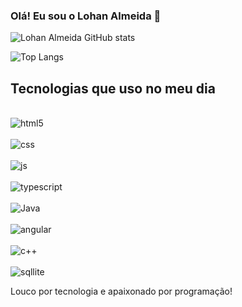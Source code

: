 ### Olá! Eu sou o Lohan Almeida 👋

![Lohan Almeida GitHub stats](https://github-readme-stats.vercel.app/api?username=LohanAlmeida&show_icons=true&theme=dracula)

![Top Langs](https://github-readme-stats.vercel.app/api/top-langs/?username=anuraghazra&hide_progress=true)

## Tecnologias que uso no meu dia

<div style="display: inline_block"><br/>
<img aling="center" alt="html5" src="https://img.shields.io/badge/HTML5-E34F26?style=for-the-badge&logo=html5&logoColor=white" /> <div style="display: inline_block"><br/>
<img aling="center" alt="css" src="https://img.shields.io/badge/CSS-239120?&style=for-the-badge&logo=css3&logoColor=white" /> <div style="display: inline_block"><br/>
<img aling="center" alt="js" src="https://img.shields.io/badge/JavaScript-F7DF1E?style=for-the-badge&logo=javascript&logoColor=black" /> <div style="display: inline_block"><br/>
<img aling="center" alt="typescript" src="https://img.shields.io/badge/TypeScript-007ACC?style=for-the-badge&logo=typescript&logoColor=white" /> <div style="display: inline_block"><br/>
<img aling="center" alt="Java" src="https://img.shields.io/badge/Java-ED8B00?style=for-the-badge&logo=openjdk&logoColor=white" /> <div style="display: inline_block"><br/>
<img aling="center" alt="angular" src="https://img.shields.io/badge/Angular-DD0031?style=for-the-badge&logo=angular&logoColor=white" /><div style="display: inline_block"><br/>
<img aling="center" alt="c++" src="https://img.shields.io/badge/C-00599C?style=for-the-badge&logo=c&logoColor=white" /><div style="display: inline_block"><br/>
<img aling="center" alt="sqllite" src="https://img.shields.io/badge/SQLite-07405E?style=for-the-badge&logo=sqlite&logoColor=white" />

 Louco por tecnologia e apaixonado por programação!

